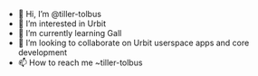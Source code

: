 - 👋 Hi, I’m @tiller-tolbus
- 👀 I’m interested in Urbit
- 🌱 I’m currently learning Gall
- 💞️ I’m looking to collaborate on Urbit userspace apps and core development 
- 📫 How to reach me ~tiller-tolbus

<!---
tiller-tolbus/tiller-tolbus is a ✨ special ✨ repository because its `README.md` (this file) appears on your GitHub profile.
You can click the Preview link to take a look at your changes.
--->

